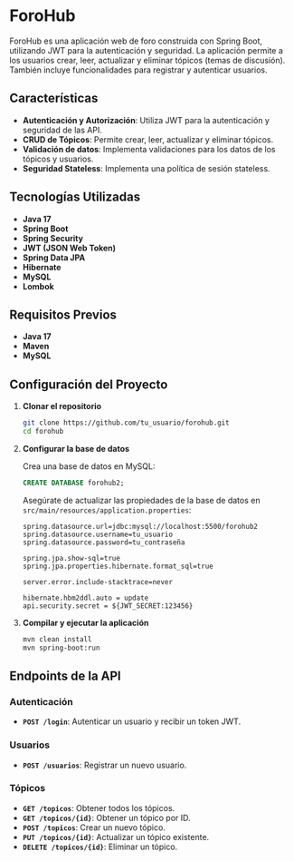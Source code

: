 # ForoHub

ForoHub es una aplicación web de foro construida con Spring Boot, utilizando JWT para la autenticación y seguridad. La aplicación permite a los usuarios crear, leer, actualizar y eliminar tópicos (temas de discusión). También incluye funcionalidades para registrar y autenticar usuarios.

## Características

- **Autenticación y Autorización**: Utiliza JWT para la autenticación y seguridad de las API.
- **CRUD de Tópicos**: Permite crear, leer, actualizar y eliminar tópicos.
- **Validación de datos**: Implementa validaciones para los datos de los tópicos y usuarios.
- **Seguridad Stateless**: Implementa una política de sesión stateless.

## Tecnologías Utilizadas

- **Java 17**
- **Spring Boot**
- **Spring Security**
- **JWT (JSON Web Token)**
- **Spring Data JPA**
- **Hibernate**
- **MySQL**
- **Lombok**

## Requisitos Previos

- **Java 17**
- **Maven**
- **MySQL**

## Configuración del Proyecto

1. **Clonar el repositorio**

    ```bash
    git clone https://github.com/tu_usuario/forohub.git
    cd forohub
    ```

2. **Configurar la base de datos**

    Crea una base de datos en MySQL:

    ```sql
    CREATE DATABASE forohub2;
    ```

    Asegúrate de actualizar las propiedades de la base de datos en `src/main/resources/application.properties`:

    ```properties
    spring.datasource.url=jdbc:mysql://localhost:5500/forohub2
    spring.datasource.username=tu_usuario
    spring.datasource.password=tu_contraseña

    spring.jpa.show-sql=true
    spring.jpa.properties.hibernate.format_sql=true

    server.error.include-stacktrace=never

    hibernate.hbm2ddl.auto = update
    api.security.secret = ${JWT_SECRET:123456}
    ```

3. **Compilar y ejecutar la aplicación**

    ```bash
    mvn clean install
    mvn spring-boot:run
    ```

## Endpoints de la API

### Autenticación

- **`POST /login`**: Autenticar un usuario y recibir un token JWT.

### Usuarios

- **`POST /usuarios`**: Registrar un nuevo usuario.

### Tópicos

- **`GET /topicos`**: Obtener todos los tópicos.
- **`GET /topicos/{id}`**: Obtener un tópico por ID.
- **`POST /topicos`**: Crear un nuevo tópico.
- **`PUT /topicos/{id}`**: Actualizar un tópico existente.
- **`DELETE /topicos/{id}`**: Eliminar un tópico.
